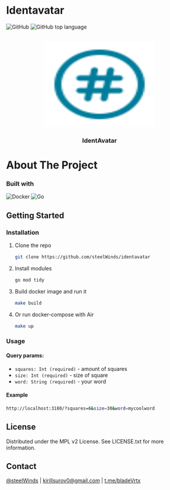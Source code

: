 # Identavatar

![GitHub](https://img.shields.io/github/license/steelWinds/identavatar)
![GitHub top language](https://img.shields.io/github/languages/top/steelWinds/identavatar)

</br>
<div align="center">
  <img width="300" height="230" src="./public/logo.svg">
  <h3 align="center">IdentAvatar</h3>
</div>

# About The Project

### Built with
![Docker](https://img.shields.io/badge/docker-%230db7ed.svg?style=for-the-badge&logo=docker&logoColor=white)
![Go](https://img.shields.io/badge/go-%2300ADD8.svg?style=for-the-badge&logo=go&logoColor=white)

## Getting Started

### Installation
1. Clone the repo
   ```bash
   git clone https://github.com/steelWinds/identavatar
   ```
2. Install modules
   ```bash
   go mod tidy
   ```
3. Build docker image and run it
   ```bash
   make build
   ```
3. Or run docker-compose with Air
   ```bash
   make up
   ```
### Usage

#### Query params:
- ```squares: Int (required)``` - amount of squares
- ```size: Int (required)``` - size of square 
- ```word: String (required)``` - your word 

#### Example
```bash
http://localhost:3180/?squares=6&size=30&word=mycoolword
```
## License

Distributed under the MPL v2 License. See LICENSE.txt for more information.

## Contact

[@steelWinds](https://github.com/steelWinds) | kirillsurov0@gmail.com | [t.me/bladeVrtx](https://t.me/bladeVrtx)
